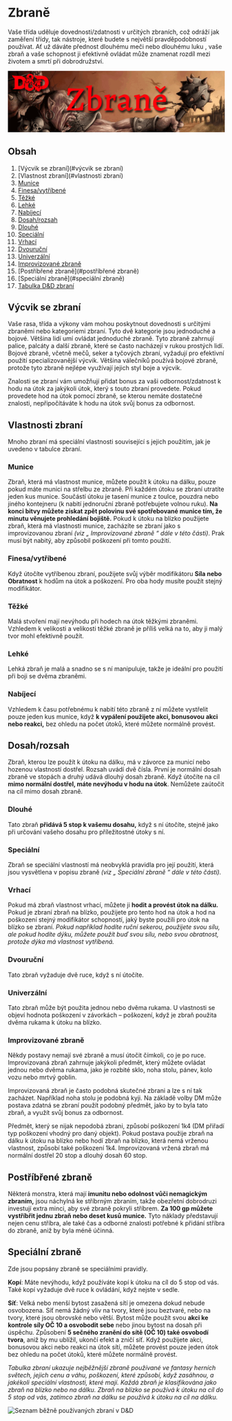 # Zbraně
Vaše třída uděluje dovednosti/zdatnosti v určitých zbraních, což odráží jak zaměření třídy, tak nástroje, které budete s největší pravděpodobností používat. Ať už dáváte přednost dlouhému meči nebo dlouhému luku , vaše zbraň a vaše schopnost ji efektivně ovládat může znamenat rozdíl mezi životem a smrtí při dobrodružství.

<img src="banner-zbraně.png" alt="Banner pro kapitolu zbraně" title="Banner pro kapitolu zbraně">

## Obsah
1. [Výcvik se zbraní](#výcvik se zbraní)
2. [Vlastnost zbraní](#vlastnosti zbraní)
  1. [Munice](#munice)
  2. [Finesa/vytříbené](#vytříbené)
  3. [Těžké](#těžké)
  4. [Lehké](#lehké)
  5. [Nabíjecí](#nabíjecí)
  6. [Dosah/rozsah](#dosah/rozsah)
  7. [Dlouhé](#dlouhé)
  8. [Speciální](#speciální)
  9. [Vrhací](#vrhací)
  10. [Dvouruční](#dvouruční)
  11. [Univerzální](#univerzální)
  12. [Improvizované zbraně](#improvizované)
3. [Postříbřené zbraně](#postříbřené zbraně)
4. [Speciální zbraně](#speciální zbraně)
5. [Tabulka D&D zbraní](#tabulka)

## Výcvik se zbraní <a name="výcvik se zbraní"></a>
Vaše rasa, třída a výkony vám mohou poskytnout dovednosti s určitými zbraněmi nebo kategoriemi zbraní. Tyto dvě kategorie jsou jednoduché a bojové. Většina lidí umí ovládat jednoduché zbraně. Tyto zbraně zahrnují palice, palcáty a další zbraně, které se často nacházejí v rukou prostých lidí. Bojové zbraně, včetně mečů, seker a tyčových zbraní, vyžadují pro efektivní použití specializovanější výcvik. Většina válečníků používá bojové zbraně, protože tyto zbraně nejlépe využívají jejich styl boje a výcvik.

Znalosti se zbraní vám umožňují přidat bonus za vaši odbornost/zdatnost k hodu na útok za jakýkoli útok, který s touto zbraní provedete. Pokud provedete hod na útok pomocí zbraně, se kterou nemáte dostatečné znalosti, nepřipočítáváte k hodu na útok svůj bonus za odbornost.

## Vlastnosti zbraní <a name="vlastnosti zbraní"></a>
Mnoho zbraní má speciální vlastnosti související s jejich použitím, jak je uvedeno v tabulce zbraní.

### Munice <a name="munice"></a>
Zbraň, která má vlastnost munice, můžete použít k útoku na dálku, pouze pokud máte munici na střelbu ze zbraně. Při každém útoku se zbraní utratíte jeden kus munice. Součástí útoku je tasení munice z toulce, pouzdra nebo jiného kontejneru (k nabití jednoruční zbraně potřebujete volnou ruku). **Na konci bitvy můžete získat zpět polovinu své spotřebované munice tím, že minutu věnujete prohledání bojiště.** Pokud k útoku na blízko použijete zbraň, která má vlastnosti munice, zacházíte se zbraní jako s improvizovanou zbraní *(viz „ Improvizované zbraně “ dále v této části)*. Prak musí být nabitý, aby způsobil poškození při tomto použití.

### Finesa/vytříbené <a name="vytříbené"></a>
Když útočíte vytříbenou zbraní, použijete svůj výběr modifikátoru **Síla nebo Obratnost** k hodům na útok a poškození. Pro oba hody musíte použít stejný modifikátor.

### Těžké <a name="těžké"></a>
Malá stvoření mají nevýhodu při hodech na útok těžkými zbraněmi. Vzhledem k velikosti a velikosti těžké zbraně je příliš velká na to, aby ji malý tvor mohl efektivně použít.

### Lehké <a name="lehké"></a>
Lehká zbraň je malá a snadno se s ní manipuluje, takže je ideální pro použití při boji se dvěma zbraněmi.

### Nabíjecí <a name="nabíjecí"></a>
Vzhledem k času potřebnému k nabití této zbraně z ní můžete vystřelit pouze jeden kus munice, když **k vypálení použijete akci, bonusovou akci nebo reakci,** bez ohledu na počet útoků, které můžete normálně provést.

## Dosah/rozsah <a name="dosah/rozsah"></a>
Zbraň, kterou lze použít k útoku na dálku, má v závorce za municí nebo hozenou vlastností dostřel. Rozsah uvádí dvě čísla. První je normální dosah zbraně ve stopách a druhý udává dlouhý dosah zbraně. Když útočíte na cíl **mimo normální dostřel, máte nevýhodu v hodu na útok**. Nemůžete zaútočit na cíl mimo dosah zbraně.

### Dlouhé <a name="Dlouhé"></a>
Tato zbraň **přidává 5 stop k vašemu dosahu,** když s ní útočíte, stejně jako při určování vašeho dosahu pro příležitostné útoky s ní.

### Speciální <a name="speciální"></a>
Zbraň se speciální vlastností má neobvyklá pravidla pro její použití, která jsou vysvětlena v popisu zbraně *(viz „ Speciální zbraně “ dále v této části).*

### Vrhací <a name="vrhací"></a>
Pokud má zbraň vlastnost vrhací, můžete ji **hodit a provést útok na dálku.** Pokud je zbraní zbraň na blízko, použijete pro tento hod na útok a hod na poškození stejný modifikátor schopností, jaký byste použili pro útok na blízko se zbraní. *Pokud například hodíte ruční sekerou, použijete svou sílu, ale pokud hodíte dýku, můžete použít buď svou sílu, nebo svou obratnost, protože dýka má vlastnost vytříbená.*

### Dvouruční <a name="dvouruční"></a>
Tato zbraň vyžaduje dvě ruce, když s ní útočíte.

### Univerzální <a name="univerzální"></a>
Tato zbraň může být použita jednou nebo dvěma rukama. U vlastnosti se objeví hodnota poškození v závorkách – poškození, když je zbraň použita dvěma rukama k útoku na blízko.

### Improvizované zbraně <a name="improvizované zbraně"></a>
Někdy postavy nemají své zbraně a musí útočit čímkoli, co je po ruce. Improvizovaná zbraň zahrnuje jakýkoli předmět, který můžete ovládat jednou nebo dvěma rukama, jako je rozbité sklo, noha stolu, pánev, kolo vozu nebo mrtvý goblin.

Improvizovaná zbraň je často podobná skutečné zbrani a lze s ní tak zacházet. Například noha stolu je podobná kyji. Na základě volby DM může postava zdatná se zbraní použít podobný předmět, jako by to byla tato zbraň, a využít svůj bonus za odbornost.

Předmět, který se nijak nepodobá zbrani, způsobí poškození 1k4 (DM přiřadí typ poškození vhodný pro daný objekt). Pokud postava použije zbraň na dálku k útoku na blízko nebo hodí zbraň na blízko, která nemá vrženou vlastnost, způsobí také poškození 1k4. Improvizovaná vržená zbraň má normální dostřel 20 stop a dlouhý dosah 60 stop.

## Postříbřené zbraně <a name="postříbřené zbraně"></a>
Některá monstra, která mají **imunitu nebo odolnost vůči nemagickým zbraním,** jsou náchylná ke stříbrným zbraním, takže obezřetní dobrodruzi investují extra minci, aby své zbraně pokryli stříbrem. **Za 100 gp můžete vystříbřit jednu zbraň nebo deset kusů munice.** Tyto náklady představují nejen cenu stříbra, ale také čas a odborné znalosti potřebné k přidání stříbra do zbraně, aniž by byla méně účinná.

## Speciální zbraně <a name="speciální zbraně"></a>
Zde jsou popsány zbraně se speciálními pravidly.

**Kopí**: Máte nevýhodu, když používáte kopí k útoku na cíl do 5 stop od vás. Také kopí vyžaduje dvě ruce k ovládání, když nejste v sedle.

**Síť**: Velká nebo menší bytost zasažená sítí je omezena dokud nebude osvobozena. Síť nemá žádný vliv na tvory, které jsou beztvaré, nebo na tvory, které jsou obrovské nebo větší. Bytost může použít svou **akci ke kontrole síly OČ 10 a osvobodit sebe** nebo jinou bytost na dosah při úspěchu. Způsobení **5 sečného zranění do sítě (OČ 10) také osvobodí tvora**, aniž by mu ublížil, ukončí efekt a zničí síť. Když použijete akci, bonusovou akci nebo reakci na útok sítí, můžete provést pouze jeden útok bez ohledu na počet útoků, které můžete normálně provést.

*Tabulka zbraní ukazuje nejběžnější zbraně používané ve fantasy herních světech, jejich cenu a váhu, poškození, které způsobí, když zasáhnou, a jakékoli speciální vlastnosti, které mají. Každá zbraň je klasifikována jako zbraň na blízko nebo na dálku. Zbraň na blízko se používá k útoku na cíl do 5 stop od vás, zatímco zbraň na dálku se používá k útoku na cíl na dálku.*
<a name="tabulka"></a>

<img src="weapons_table.png" alt="Seznam běžně používaných zbraní v D&D" title="Základní zbraně D&D">
